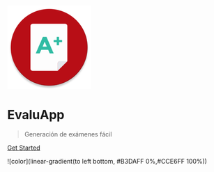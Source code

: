 ![logo](_media/logo.png)

# EvaluApp

> Generación de exámenes fácil

[Get Started](#evaluapp)

![color](linear-gradient(to left bottom, #B3DAFF 0%,#CCE6FF 100%))
